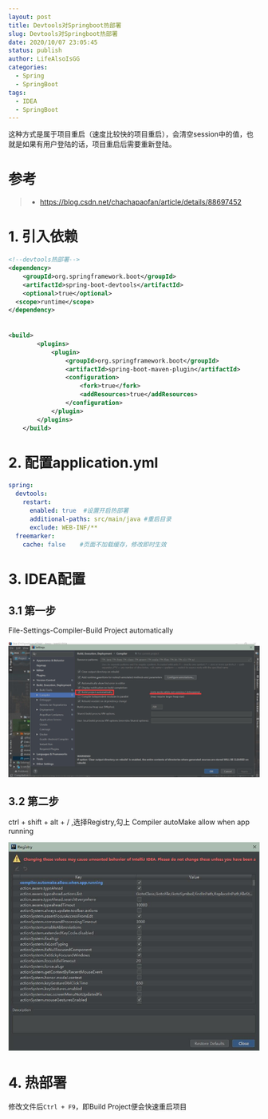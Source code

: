 ```yaml
---
layout: post
title: Devtools对Springboot热部署
slug: Devtools对Springboot热部署
date: 2020/10/07 23:05:45
status: publish
author: LifeAlsoIsGG
categories: 
  - Spring
  - SpringBoot
tags: 
  - IDEA
  - SpringBoot
---
```




这种方式是属于项目重启（速度比较快的项目重启），会清空session中的值，也就是如果有用户登陆的话，项目重启后需要重新登陆。



# 参考

> - https://blog.csdn.net/chachapaofan/article/details/88697452





# 1. 引入依赖

```xml
<!--devtools热部署-->
<dependency>
	<groupId>org.springframework.boot</groupId>
	<artifactId>spring-boot-devtools</artifactId>
	<optional>true</optional>
  <scope>runtime</scope>
</dependency>


<build>
        <plugins>
            <plugin>
                <groupId>org.springframework.boot</groupId>
                <artifactId>spring-boot-maven-plugin</artifactId>
                <configuration>
                    <fork>true</fork>
                  	<addResources>true</addResources>
                </configuration>
            </plugin>
        </plugins>
    </build>
```





# 2. 配置application.yml

```yml
spring:
  devtools:
    restart:
      enabled: true  #设置开启热部署
      additional-paths: src/main/java #重启目录
      exclude: WEB-INF/**
  freemarker:
    cache: false    #页面不加载缓存，修改即时生效
```





# 3. IDEA配置



## 3.1 第一步

File-Settings-Compiler-Build Project automatically



![](images/Devtools对Springboot热部署/热部署IDEA配置_1.jpg)



## 3.2 第二步

ctrl + shift + alt + / ,选择Registry,勾上 Compiler autoMake allow when app running

![](images/Devtools对Springboot热部署/热部署IDEA配置_2.jpg)



# 4. 热部署

修改文件后`Ctrl + F9`，即Build Project便会快速重启项目